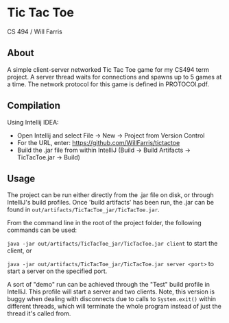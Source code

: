 # Tic Tac Toe
CS 494 / Will Farris

## About
A simple client-server networked Tic Tac Toe game for my CS494 term project. A server thread waits for connections and spawns up to 5 games at a time. The network protocol for this game is defined in PROTOCOl.pdf.

## Compilation

Using Intellij IDEA:

* Open Intellij and select File -> New -> Project from Version Control
* For the URL, enter: https://github.com/WillFarris/tictactoe
* Build the .jar file from within IntelliJ (Build -> Build Artifacts -> TicTacToe.jar -> Build)

## Usage

The project can be run either directly from the .jar file on disk, or through IntelliJ's build profiles. Once 'build artifacts' has been run, the .jar can be found in `out/artifacts/TicTacToe_jar/TicTacToe.jar`.

From the command line in the root of the project folder, the following commands can be used:

`java -jar out/artifacts/TicTacToe_jar/TicTacToe.jar client` to start the client, or

`java -jar out/artifacts/TicTacToe_jar/TicTacToe.jar server <port>` to start a server on the specified port.

A sort of "demo" run can be achieved through the "Test" build profile in IntelliJ. This profile will start a server and two clients. Note, this version is buggy when dealing with disconnects due to calls to `System.exit()` within different threads, which will terminate the whole program instead of just the thread it's called from.
